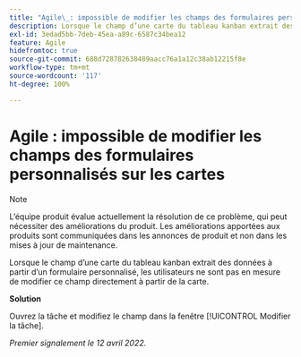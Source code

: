 ```yaml
---
title: "Agile\_: impossible de modifier les champs des formulaires personnalisés sur les cartes"
description: Lorsque le champ d’une carte du tableau kanban extrait des données à partir d’un formulaire personnalisé, les utilisateurs ne sont pas en mesure de modifier ce champ directement à partir de la carte.
exl-id: 3edad5bb-7deb-45ea-a89c-6587c34bea12
feature: Agile
hidefromtoc: true
source-git-commit: 688d728782638489aacc76a1a12c38ab12215f8e
workflow-type: tm+mt
source-wordcount: '117'
ht-degree: 100%

---
```


# Agile : impossible de modifier les champs des formulaires personnalisés sur les cartes

>[!NOTE]
>
>L’équipe produit évalue actuellement la résolution de ce problème, qui peut nécessiter des améliorations du produit. Les améliorations apportées aux produits sont communiquées dans les annonces de produit et non dans les mises à jour de maintenance.

Lorsque le champ d’une carte du tableau kanban extrait des données à partir d’un formulaire personnalisé, les utilisateurs ne sont pas en mesure de modifier ce champ directement à partir de la carte.

**Solution**

Ouvrez la tâche et modifiez le champ dans la fenêtre [!UICONTROL Modifier la tâche].

_Premier signalement le 12 avril 2022._
